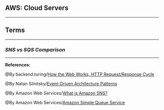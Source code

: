 ## **AWS: Cloud Servers**



-----------------------------------------------


## **Terms**


-----------------------------------------------

### ***SNS vs SQS Comparison***


-------------------------------------------------------------


**References:**

@By backend.turing/[How the Web Works, HTTP Request/Response Cycle](https://backend.turing.edu/module2/lessons/how_the_web_works_http) 

@By Natan Silnitsky/[Event-Driven Architecture Patterns](https://whatis.techtarget.com/definition/server)

@By Amazon Web Services/[What is Amazon SNS?](https://docs.aws.amazon.com/sns/latest/dg/welcome.html)

@By  Amazon Web Services/[Amazon Simple Queue Service](https://aws.amazon.com/sqs/)